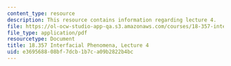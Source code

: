 ```yaml
---
content_type: resource
description: This resource contains information regarding lecture 4.
file: https://ol-ocw-studio-app-qa.s3.amazonaws.com/courses/18-357-interfacial-phenomena-fall-2010/e369568808bf7dcb1b7ca09b2822b4bc_MIT18_357F10_Lecture4.pdf
file_type: application/pdf
resourcetype: Document
title: 18.357 Interfacial Phenomena, Lecture 4
uid: e3695688-08bf-7dcb-1b7c-a09b2822b4bc
---
```

